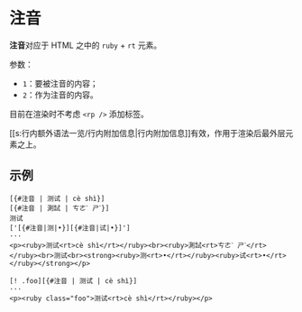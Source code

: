 # 注音

**注音**对应于 HTML 之中的 `ruby` + `rt` 元素。

参数：

- `1`：要被注音的内容；
- `2`：作为注音的内容。

目前在渲染时不考虑 `<rp />` 添加标签。

[[s:行内额外语法一览/行内附加信息|行内附加信息]]有效，作用于渲染后最外层元素之上。

## 示例

```example
[{#注音 | 测试 | cè shì}]
[{#注音 | 測試 | ㄘㄜˋ ㄕˋ}]
测试
['[{#注音|测|•}][{#注音|试|•}]']
···
<p><ruby>测试<rt>cè shì</rt></ruby><br><ruby>測試<rt>ㄘㄜˋ ㄕˋ</rt></ruby><br>测试<br><strong><ruby>测<rt>•</rt></ruby><ruby>试<rt>•</rt></ruby></strong></p>
```

```example
[! .foo][{#注音 | 测试 | cè shì}]
···
<p><ruby class="foo">测试<rt>cè shì</rt></ruby></p>
```
